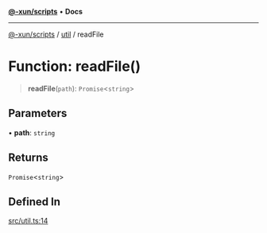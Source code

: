 [**@-xun/scripts**](../../README.md) • **Docs**

---

[@-xun/scripts](../../README.md) / [util](../README.md) / readFile

# Function: readFile()

> **readFile**(`path`): `Promise`<`string`>

## Parameters

• **path**: `string`

## Returns

`Promise`<`string`>

## Defined In

[src/util.ts:14](https://github.com/Xunnamius/xscripts/blob/e9f020c2a756a49be6cdccf55d88b926dd2645e9/src/util.ts#L14)
